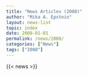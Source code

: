 ```yaml
---
title: "News Articles (2008)"
author: "Mika A. Epstein"
layout: news-list
topic: index
date: 2008-01-01
permalink: /news/2008/
categories: ["News"]
tags: ["2008"]
---
```


{{< news >}}
